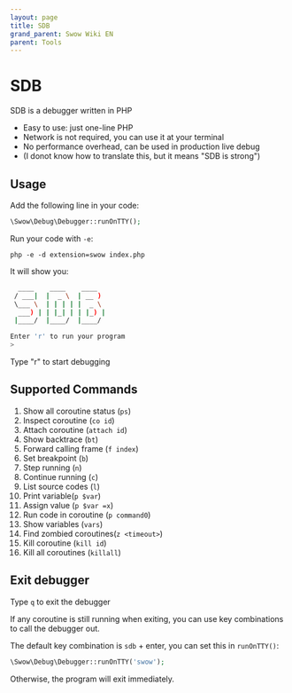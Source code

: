 ```yaml
---
layout: page
title: SDB
grand_parent: Swow Wiki EN
parent: Tools
---
```


# SDB

SDB is a debugger written in PHP

* Easy to use: just one-line PHP
* Network is not required, you can use it at your terminal
* No performance overhead, can be used in production live debug
* (I donot know how to translate this, but it means "SDB is strong")

## Usage

Add the following line in your code:

```php
\Swow\Debug\Debugger::runOnTTY();
```

Run your code with `-e`:

```shell
php -e -d extension=swow index.php
```

It will show you:

```bash
  ____    ____    ____  
 / ___|  |  _ \  | __ ) 
 \___ \  | | | | |  _ \ 
  ___) | | |_| | | |_) |
 |____/  |____/  |____/

Enter 'r' to run your program
> 
```

Type "r" to start debugging

## Supported Commands

1. Show all coroutine status (`ps`)
2. Inspect coroutine (`co id`)
3. Attach coroutine (`attach id`)
4. Show backtrace (`bt`)
5. Forward calling frame (`f index`)
6. Set breakpoint (`b`)
7. Step running (`n`)
8. Continue running (`c`)
9. List source codes (`l`)
10. Print variable(`p $var`)
11. Assign value (`p $var =x`)
12. Run code in coroutine (`p command0`)
13. Show variables (`vars`)
14. Find zombied coroutines(`z <timeout>`)
15. Kill coroutine (`kill id`)
16. Kill all coroutines (`killall`)

## Exit debugger

Type `q` to exit the debugger

If any coroutine is still running when exiting, you can use key combinations to call the debugger out.

The default key combination is `sdb` + enter, you can set this in `runOnTTY()`:

```php
\Swow\Debug\Debugger::runOnTTY('swow');
```

Otherwise, the program will exit immediately.
